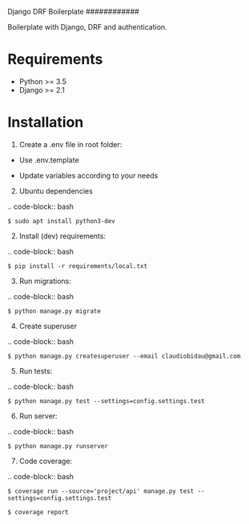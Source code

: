 Django DRF Boilerplate
############

Boilerplate with Django, DRF and authentication. 

Requirements
============

* Python >= 3.5
* Django >= 2.1


Installation
============

1. Create a .env file in root folder:

* Use .env.template

* Update variables according to your needs

2. Ubuntu dependencies

.. code-block:: bash

    $ sudo apt install python3-dev

2. Install (dev) requirements:

.. code-block:: bash

    $ pip install -r requirements/local.txt

3. Run migrations:

.. code-block:: bash

    $ python manage.py migrate

4. Create superuser

.. code-block:: bash

    $ python manage.py createsuperuser --email claudiobidau@gmail.com

5. Run tests:

.. code-block:: bash

    $ python manage.py test --settings=config.settings.test

6. Run server:

.. code-block:: bash

    $ python manage.py runserver

7. Code coverage:

.. code-block:: bash

    $ coverage run --source='project/api' manage.py test --settings=config.settings.test

    $ coverage report